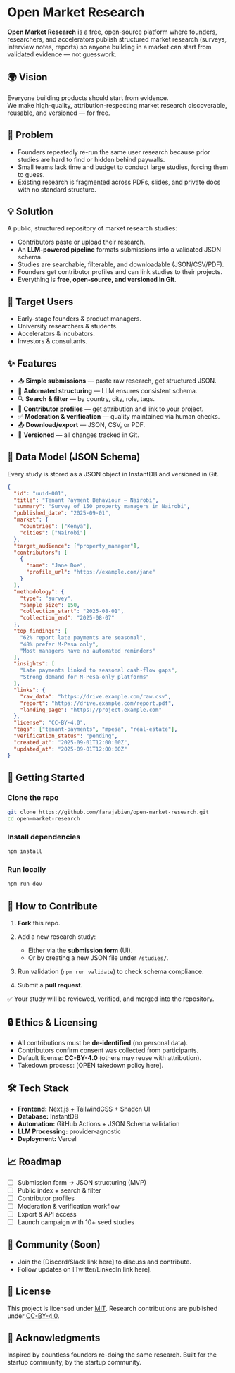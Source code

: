 # Open Market Research

**Open Market Research** is a free, open-source platform where founders, researchers, and accelerators publish structured market research (surveys, interview notes, reports) so anyone building in a market can start from validated evidence — not guesswork.

## 🌍 Vision

Everyone building products should start from evidence.  
We make high-quality, attribution-respecting market research discoverable, reusable, and versioned — for free.

## 🚨 Problem

- Founders repeatedly re-run the same user research because prior studies are hard to find or hidden behind paywalls.
- Small teams lack time and budget to conduct large studies, forcing them to guess.
- Existing research is fragmented across PDFs, slides, and private docs with no standard structure.

## 💡 Solution

A public, structured repository of market research studies:

- Contributors paste or upload their research.
- An **LLM-powered pipeline** formats submissions into a validated JSON schema.
- Studies are searchable, filterable, and downloadable (JSON/CSV/PDF).
- Founders get contributor profiles and can link studies to their projects.
- Everything is **free, open-source, and versioned in Git**.

## 👥 Target Users

- Early-stage founders & product managers.
- University researchers & students.
- Accelerators & incubators.
- Investors & consultants.

## ✨ Features

- 📥 **Simple submissions** — paste raw research, get structured JSON.
- 🤖 **Automated structuring** — LLM ensures consistent schema.
- 🔍 **Search & filter** — by country, city, role, tags.
- 👤 **Contributor profiles** — get attribution and link to your project.
- ✅ **Moderation & verification** — quality maintained via human checks.
- 📤 **Download/export** — JSON, CSV, or PDF.
- 🔄 **Versioned** — all changes tracked in Git.

## 📂 Data Model (JSON Schema)

Every study is stored as a JSON object in InstantDB and versioned in Git.

```json
{
  "id": "uuid-001",
  "title": "Tenant Payment Behaviour — Nairobi",
  "summary": "Survey of 150 property managers in Nairobi",
  "published_date": "2025-09-01",
  "market": {
    "countries": ["Kenya"],
    "cities": ["Nairobi"]
  },
  "target_audience": ["property_manager"],
  "contributors": [
    {
      "name": "Jane Doe",
      "profile_url": "https://example.com/jane"
    }
  ],
  "methodology": {
    "type": "survey",
    "sample_size": 150,
    "collection_start": "2025-08-01",
    "collection_end": "2025-08-07"
  },
  "top_findings": [
    "62% report late payments are seasonal",
    "48% prefer M-Pesa only",
    "Most managers have no automated reminders"
  ],
  "insights": [
    "Late payments linked to seasonal cash-flow gaps",
    "Strong demand for M-Pesa-only platforms"
  ],
  "links": {
    "raw_data": "https://drive.example.com/raw.csv",
    "report": "https://drive.example.com/report.pdf",
    "landing_page": "https://project.example.com"
  },
  "license": "CC-BY-4.0",
  "tags": ["tenant-payments", "mpesa", "real-estate"],
  "verification_status": "pending",
  "created_at": "2025-09-01T12:00:00Z",
  "updated_at": "2025-09-01T12:00:00Z"
}
```

## 🚀 Getting Started

### Clone the repo

```bash
git clone https://github.com/farajabien/open-market-research.git
cd open-market-research
```

### Install dependencies

```bash
npm install
```

### Run locally

```bash
npm run dev
```

## 📝 How to Contribute

1. **Fork** this repo.
2. Add a new research study:

   - Either via the **submission form** (UI).
   - Or by creating a new JSON file under `/studies/`.

3. Run validation (`npm run validate`) to check schema compliance.
4. Submit a **pull request**.

✅ Your study will be reviewed, verified, and merged into the repository.

## 🔒 Ethics & Licensing

- All contributions must be **de-identified** (no personal data).
- Contributors confirm consent was collected from participants.
- Default license: **CC-BY-4.0** (others may reuse with attribution).
- Takedown process: [OPEN takedown policy here].

## 🛠 Tech Stack

- **Frontend:** Next.js + TailwindCSS + Shadcn UI
- **Database:** InstantDB
- **Automation:** GitHub Actions + JSON Schema validation
- **LLM Processing:** provider-agnostic
- **Deployment:** Vercel

## 📈 Roadmap

- [ ] Submission form → JSON structuring (MVP)
- [ ] Public index + search & filter
- [ ] Contributor profiles
- [ ] Moderation & verification workflow
- [ ] Export & API access
- [ ] Launch campaign with 10+ seed studies

## 🤝 Community (Soon)

- Join the [Discord/Slack link here] to discuss and contribute.
- Follow updates on [Twitter/LinkedIn link here].

## 📜 License

This project is licensed under [MIT](LICENSE).
Research contributions are published under [CC-BY-4.0](https://creativecommons.org/licenses/by/4.0/).

## 🙌 Acknowledgments

Inspired by countless founders re-doing the same research. Built for the startup community, by the startup community.
